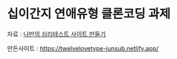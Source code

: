 <h1>십이간지 연애유형 클론코딩 과제</h1>

자료 : <a href="https://www.inflearn.com/course/%EC%8B%AC%EB%A6%AC%ED%85%8C%EC%8A%A4%ED%8A%B8-%EC%82%AC%EC%9D%B4%ED%8A%B8-%EC%A0%9C%EC%9E%91/dashboard">
나만의 심리테스트 사이트 만들기</a>

만든사이트 : https://twelvelovetype-junsub.netlify.app/
